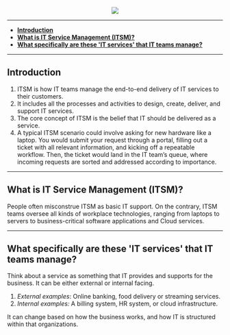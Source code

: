 <center><img src="https://i.postimg.cc/0Qtbzcmz/ITSM-asset.png"></img></center>

---
- [**Introduction**](#introduction)
- [**What is IT Service Management (ITSM)?**](#what-is-it-service-management-itsm)
- [**What specifically are these 'IT services' that IT teams manage?**](#what-specifically-are-these-it-services-that-it-teams-manage)

---

## **Introduction**

1. ITSM is  how IT teams manage the end-to-end delivery of IT services to their customers.
2. It includes all the processes and activities to design, create, deliver, and support IT services.
3. The core concept of ITSM is the belief that IT should be delivered as a service.
4. A typical ITSM scenario could involve asking for new hardware like a laptop. You would submit your request through a portal, filling out a ticket with all relevant information, and kicking off a repeatable workflow. Then, the ticket would land in the IT team’s queue, where incoming requests are sorted and addressed according to importance.

---

## **What is IT Service Management (ITSM)?**

People often misconstrue ITSM as basic IT support. On the contrary, ITSM teams oversee all kinds of workplace technologies, ranging from laptops to servers to business-critical software applications and Cloud services.

---

## **What specifically are these 'IT services' that IT teams manage?**

Think about a service as something that IT provides and supports for the business. It can be either external or internal facing.

1. _External examples_: Online banking, food delivery or streaming services.
2. _Internal examples:_ A billing system, HR system, or cloud infrastructure.

It can change based on how the business works, and how IT is structured within that organizations.